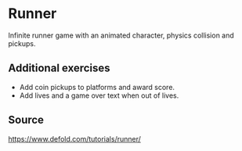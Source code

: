 # Runner
Infinite runner game with an animated character, physics collision and pickups.

## Additional exercises
* Add coin pickups to platforms and award score.
* Add lives and a game over text when out of lives.

## Source
https://www.defold.com/tutorials/runner/
